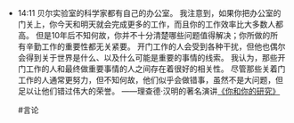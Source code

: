 
- 14:11 
	贝尔实验室的科学家都有自己的办公室。
	我注意到，如果你把办公室的门关上，你今天和明天就会完成更多的工作，而且你的工作效率比大多数人都高。
	但是10年后不知何故，你并不十分清楚哪些问题值得解决；你所做的所有辛勤工作的重要性都无关紧要。
	开门工作的人会受到各种干扰，但他也偶尔会得到关于世界是什么、以及什么可能是重要的事情的线索。
	我认为，那些开门工作的人和最终做重要事情的人之间存在着很好的相关性。
	尽管那些关着门工作的人通常更努力，但不知何故，他们似乎会做错事，虽然不是大问题，但足以让他们错过伟大的荣誉。
	——理查德·汉明的著名演讲[《你和你的研究》](https://www.ruanyifeng.com/blog/2016/04/you-and-your-research.html)
	
	#言论 